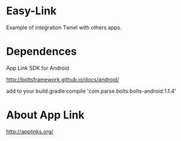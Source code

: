 Easy-Link
==================

Example of integration  Twnel with others apps. 


Dependences 
==================
App Link SDK  for Android

http://boltsframework.github.io/docs/android/ 

add to your build.gradle compile 'com.parse.bolts:bolts-android:1.1.4'


About App Link 
==================
http://applinks.org/